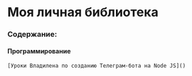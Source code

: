 # Моя личная библиотека

### Содержание:

#### Программирование  
    [Уроки Владилена по созданию Телеграм-бота на Node JS]()
#### 
